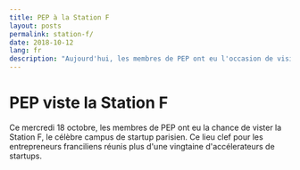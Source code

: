```yaml
---
title: PEP à la Station F
layout: posts
permalink: station-f/
date: 2018-10-12
lang: fr
description: "Aujourd'hui, les membres de PEP ont eu l'occasion de visiter la Station F : une expérience pleine de découvertes et de rencontres pour nos Junior-Entrepreuneurs !"
---
```


# PEP viste la Station F

Ce mercredi 18 octobre, les membres de PEP ont eu la chance de vister la Station F, le célèbre campus de startup parisien. Ce lieu clef pour les entrepreneurs franciliens réunis plus d'une vingtaine d'accélerateurs de startups.